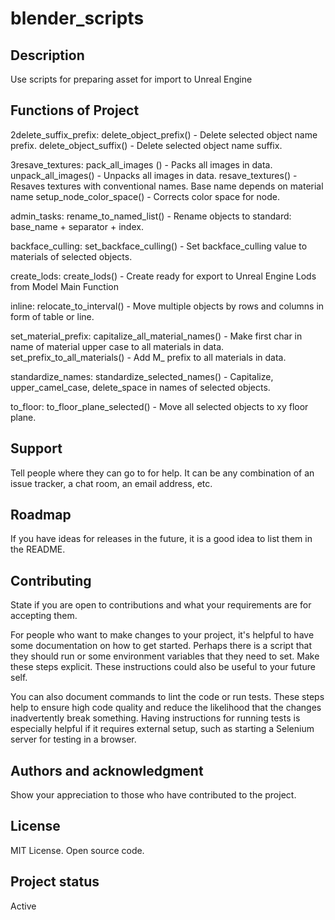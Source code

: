 # blender_scripts

## Description
Use scripts for preparing asset for import to Unreal Engine

## Functions of Project
2delete_suffix_prefix:
delete_object_prefix() - Delete selected object name prefix.
delete_object_suffix() - Delete selected object name suffix.

3resave_textures:
pack_all_images ()		- Packs all images in data.
unpack_all_images()		- Unpacks all images in data.
resave_textures()		- Resaves textures with conventional names. Base name depends on material name
setup_node_color_space() - Corrects color space for node. 

admin_tasks:
rename_to_named_list() - Rename objects to standard: base_name + separator + index. 

backface_culling:
set_backface_culling() - Set backface_culling value to materials of selected objects.

create_lods:
create_lods() - Create ready for export to Unreal Engine Lods from Model Main Function

inline:
relocate_to_interval() - Move multiple objects by rows and columns in form of table or line. 

set_material_prefix:
capitalize_all_material_names() - Make first char in name of material upper case to all materials in data. 
set_prefix_to_all_materials()	- Add M_ prefix to all materials in data. 

standardize_names:
standardize_selected_names() - Capitalize, upper_camel_case, delete_space in names of selected objects. 

to_floor:
to_floor_plane_selected() - Move all selected objects to xy floor plane. 

## Support
Tell people where they can go to for help. It can be any combination of an issue tracker, a chat room, an email address, etc.

## Roadmap
If you have ideas for releases in the future, it is a good idea to list them in the README.

## Contributing
State if you are open to contributions and what your requirements are for accepting them.

For people who want to make changes to your project, it's helpful to have some documentation on how to get started. Perhaps there is a script that they should run or some environment variables that they need to set. Make these steps explicit. These instructions could also be useful to your future self.

You can also document commands to lint the code or run tests. These steps help to ensure high code quality and reduce the likelihood that the changes inadvertently break something. Having instructions for running tests is especially helpful if it requires external setup, such as starting a Selenium server for testing in a browser.

## Authors and acknowledgment
Show your appreciation to those who have contributed to the project.

## License
MIT License. Open source code.

## Project status
Active
